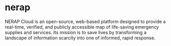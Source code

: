 # nerap
NERAP Cloud is an open-source, web-based platform designed to provide a real-time, verified, and publicly accessible map of life-saving emergency supplies and services. Its mission is to save lives by transforming a landscape of information scarcity into one of informed, rapid response.
